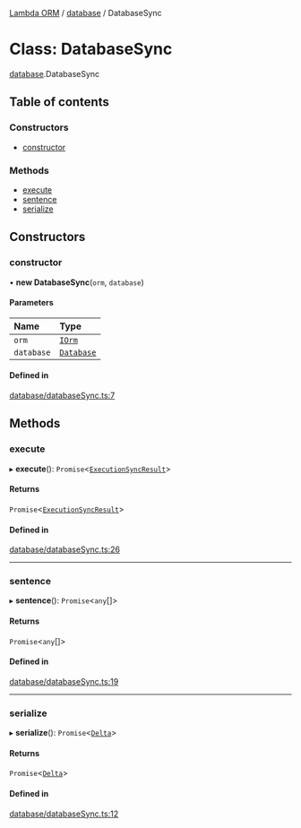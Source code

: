 [Lambda ORM](../README.md) / [database](../modules/database.md) / DatabaseSync

# Class: DatabaseSync

[database](../modules/database.md).DatabaseSync

## Table of contents

### Constructors

- [constructor](database.DatabaseSync.md#constructor)

### Methods

- [execute](database.DatabaseSync.md#execute)
- [sentence](database.DatabaseSync.md#sentence)
- [serialize](database.DatabaseSync.md#serialize)

## Constructors

### constructor

• **new DatabaseSync**(`orm`, `database`)

#### Parameters

| Name | Type |
| :------ | :------ |
| `orm` | [`IOrm`](../interfaces/model.IOrm.md) |
| `database` | [`Database`](../interfaces/model.Database.md) |

#### Defined in

[database/databaseSync.ts:7](https://github.com/FlavioLionelRita/lambda-orm/blob/8689963/src/orm/database/databaseSync.ts#L7)

## Methods

### execute

▸ **execute**(): `Promise`<[`ExecutionSyncResult`](../interfaces/schema.ExecutionSyncResult.md)\>

#### Returns

`Promise`<[`ExecutionSyncResult`](../interfaces/schema.ExecutionSyncResult.md)\>

#### Defined in

[database/databaseSync.ts:26](https://github.com/FlavioLionelRita/lambda-orm/blob/8689963/src/orm/database/databaseSync.ts#L26)

___

### sentence

▸ **sentence**(): `Promise`<`any`[]\>

#### Returns

`Promise`<`any`[]\>

#### Defined in

[database/databaseSync.ts:19](https://github.com/FlavioLionelRita/lambda-orm/blob/8689963/src/orm/database/databaseSync.ts#L19)

___

### serialize

▸ **serialize**(): `Promise`<[`Delta`](model.Delta.md)\>

#### Returns

`Promise`<[`Delta`](model.Delta.md)\>

#### Defined in

[database/databaseSync.ts:12](https://github.com/FlavioLionelRita/lambda-orm/blob/8689963/src/orm/database/databaseSync.ts#L12)

